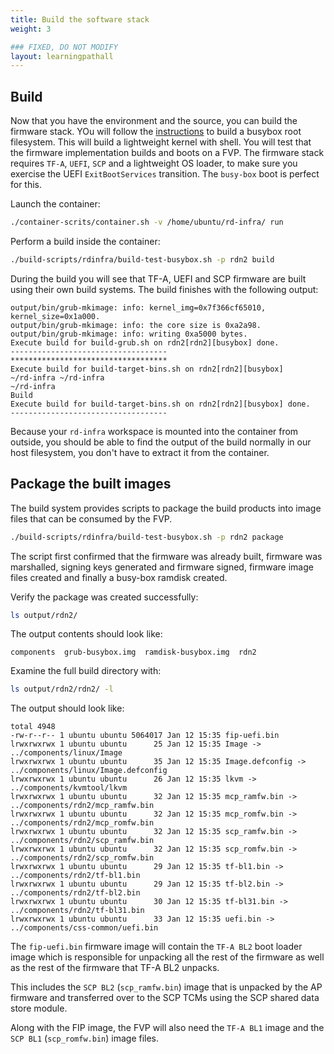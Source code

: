 ```yaml
---
title: Build the software stack
weight: 3

### FIXED, DO NOT MODIFY
layout: learningpathall
---
```


## Build
Now that you have the environment and the source, you can build the firmware stack. YOu will follow the [instructions](https://neoverse-reference-design.docs.arm.com/en/latest/platform-boot/busybox-boot.html) to build a busybox root filesystem. This will build a lightweight kernel with shell.
You will test that the firmware implementation builds and boots on a FVP. The firmware stack requires `TF-A`, `UEFI`, `SCP` and a lightweight OS loader, to make sure you exercise the UEFI `ExitBootServices` transition. The `busy-box` boot is perfect for this.

Launch the container:
```bash 
./container-scrits/container.sh -v /home/ubuntu/rd-infra/ run
```

Perform a build inside the container:
```bash 
./build-scripts/rdinfra/build-test-busybox.sh -p rdn2 build
```

 During the build you will see that TF-A, UEFI and SCP firmware are built using their own build systems. The build finishes with the following output:
```output
output/bin/grub-mkimage: info: kernel_img=0x7f366cf65010, kernel_size=0x1a000.
output/bin/grub-mkimage: info: the core size is 0xa2a98.
output/bin/grub-mkimage: info: writing 0xa5000 bytes.
Execute build for build-grub.sh on rdn2[rdn2][busybox] done.
-----------------------------------
***********************************
Execute build for build-target-bins.sh on rdn2[rdn2][busybox]
~/rd-infra ~/rd-infra
~/rd-infra
Build
Execute build for build-target-bins.sh on rdn2[rdn2][busybox] done.
-----------------------------------
```

Because your `rd-infra` workspace is mounted into the container from outside, you should be able to find the output of the build normally in our host filesystem, you don't have to extract it from the container.

## Package the built images

The build system provides scripts to package the build products into image files that can be consumed by the FVP.
```bash 
./build-scripts/rdinfra/build-test-busybox.sh -p rdn2 package
```

The script first confirmed that the firmware was already built, firmware was marshalled, signing keys generated and firmware signed, firmware image files created and finally a busy-box ramdisk created.

Verify the package was created successfully:
```bash 
ls output/rdn2/
```

The output contents should look like:
```output
components  grub-busybox.img  ramdisk-busybox.img  rdn2
```

Examine the full build directory with:
```bash 
ls output/rdn2/rdn2/ -l
```

The output should look like:
```output
total 4948
-rw-r--r-- 1 ubuntu ubuntu 5064017 Jan 12 15:35 fip-uefi.bin
lrwxrwxrwx 1 ubuntu ubuntu      25 Jan 12 15:35 Image -> ../components/linux/Image
lrwxrwxrwx 1 ubuntu ubuntu      35 Jan 12 15:35 Image.defconfig -> ../components/linux/Image.defconfig
lrwxrwxrwx 1 ubuntu ubuntu      26 Jan 12 15:35 lkvm -> ../components/kvmtool/lkvm
lrwxrwxrwx 1 ubuntu ubuntu      32 Jan 12 15:35 mcp_ramfw.bin -> ../components/rdn2/mcp_ramfw.bin
lrwxrwxrwx 1 ubuntu ubuntu      32 Jan 12 15:35 mcp_romfw.bin -> ../components/rdn2/mcp_romfw.bin
lrwxrwxrwx 1 ubuntu ubuntu      32 Jan 12 15:35 scp_ramfw.bin -> ../components/rdn2/scp_ramfw.bin
lrwxrwxrwx 1 ubuntu ubuntu      32 Jan 12 15:35 scp_romfw.bin -> ../components/rdn2/scp_romfw.bin
lrwxrwxrwx 1 ubuntu ubuntu      29 Jan 12 15:35 tf-bl1.bin -> ../components/rdn2/tf-bl1.bin
lrwxrwxrwx 1 ubuntu ubuntu      29 Jan 12 15:35 tf-bl2.bin -> ../components/rdn2/tf-bl2.bin
lrwxrwxrwx 1 ubuntu ubuntu      30 Jan 12 15:35 tf-bl31.bin -> ../components/rdn2/tf-bl31.bin
lrwxrwxrwx 1 ubuntu ubuntu      33 Jan 12 15:35 uefi.bin -> ../components/css-common/uefi.bin
```

The `fip-uefi.bin` firmware image will contain the `TF-A BL2` boot loader image which is responsible for unpacking all the rest of the firmware as well as the rest of the firmware that TF-A BL2 unpacks.

This includes the `SCP BL2` (`scp_ramfw.bin`) image that is unpacked by the AP firmware and transferred over to the SCP TCMs using the SCP shared data store module.

Along with the FIP image, the FVP will also need the `TF-A BL1` image and the `SCP BL1` (`scp_romfw.bin`) image files.

